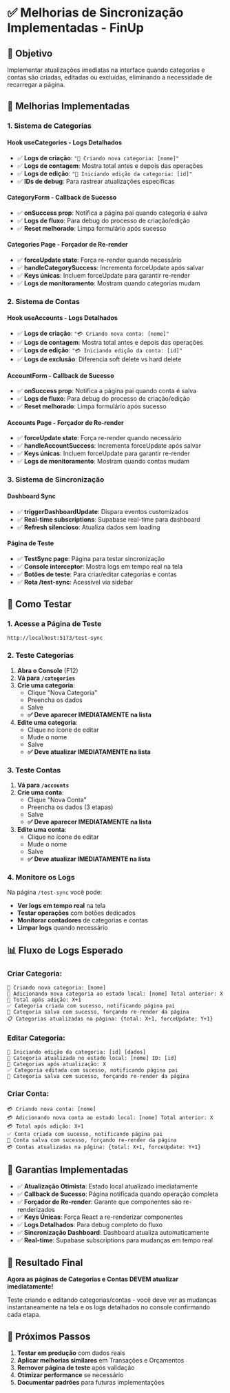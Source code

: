 # ✅ Melhorias de Sincronização Implementadas - FinUp

## 🎯 **Objetivo**
Implementar atualizações imediatas na interface quando categorias e contas são criadas, editadas ou excluídas, eliminando a necessidade de recarregar a página.

## 🔧 **Melhorias Implementadas**

### **1. Sistema de Categorias**

#### **Hook useCategories - Logs Detalhados**
- ✅ **Logs de criação**: `"📝 Criando nova categoria: [nome]"`
- ✅ **Logs de contagem**: Mostra total antes e depois das operações
- ✅ **Logs de edição**: `"📝 Iniciando edição da categoria: [id]"`
- ✅ **IDs de debug**: Para rastrear atualizações específicas

#### **CategoryForm - Callback de Sucesso**
- ✅ **onSuccess prop**: Notifica a página pai quando categoria é salva
- ✅ **Logs de fluxo**: Para debug do processo de criação/edição
- ✅ **Reset melhorado**: Limpa formulário após sucesso

#### **Categories Page - Forçador de Re-render**
- ✅ **forceUpdate state**: Força re-render quando necessário
- ✅ **handleCategorySuccess**: Incrementa forceUpdate após salvar
- ✅ **Keys únicas**: Incluem forceUpdate para garantir re-render
- ✅ **Logs de monitoramento**: Mostram quando categorias mudam

### **2. Sistema de Contas**

#### **Hook useAccounts - Logs Detalhados**
- ✅ **Logs de criação**: `"💳 Criando nova conta: [nome]"`
- ✅ **Logs de contagem**: Mostra total antes e depois das operações
- ✅ **Logs de edição**: `"💳 Iniciando edição da conta: [id]"`
- ✅ **Logs de exclusão**: Diferencia soft delete vs hard delete

#### **AccountForm - Callback de Sucesso**
- ✅ **onSuccess prop**: Notifica a página pai quando conta é salva
- ✅ **Logs de fluxo**: Para debug do processo de criação/edição
- ✅ **Reset melhorado**: Limpa formulário após sucesso

#### **Accounts Page - Forçador de Re-render**
- ✅ **forceUpdate state**: Força re-render quando necessário
- ✅ **handleAccountSuccess**: Incrementa forceUpdate após salvar
- ✅ **Keys únicas**: Incluem forceUpdate para garantir re-render
- ✅ **Logs de monitoramento**: Mostram quando contas mudam

### **3. Sistema de Sincronização**

#### **Dashboard Sync**
- ✅ **triggerDashboardUpdate**: Dispara eventos customizados
- ✅ **Real-time subscriptions**: Supabase real-time para dashboard
- ✅ **Refresh silencioso**: Atualiza dados sem loading

#### **Página de Teste**
- ✅ **TestSync page**: Página para testar sincronização
- ✅ **Console interceptor**: Mostra logs em tempo real na tela
- ✅ **Botões de teste**: Para criar/editar categorias e contas
- ✅ **Rota /test-sync**: Acessível via sidebar

## 🧪 **Como Testar**

### **1. Acesse a Página de Teste**
```
http://localhost:5173/test-sync
```

### **2. Teste Categorias**
1. **Abra o Console** (F12)
2. **Vá para `/categories`**
3. **Crie uma categoria**:
   - Clique "Nova Categoria"
   - Preencha os dados
   - Salve
   - **✅ Deve aparecer IMEDIATAMENTE na lista**
4. **Edite uma categoria**:
   - Clique no ícone de editar
   - Mude o nome
   - Salve
   - **✅ Deve atualizar IMEDIATAMENTE na lista**

### **3. Teste Contas**
1. **Vá para `/accounts`**
2. **Crie uma conta**:
   - Clique "Nova Conta"
   - Preencha os dados (3 etapas)
   - Salve
   - **✅ Deve aparecer IMEDIATAMENTE na lista**
3. **Edite uma conta**:
   - Clique no ícone de editar
   - Mude o nome
   - Salve
   - **✅ Deve atualizar IMEDIATAMENTE na lista**

### **4. Monitore os Logs**
Na página `/test-sync` você pode:
- **Ver logs em tempo real** na tela
- **Testar operações** com botões dedicados
- **Monitorar contadores** de categorias e contas
- **Limpar logs** quando necessário

## 📊 **Fluxo de Logs Esperado**

### **Criar Categoria**:
```
📝 Criando nova categoria: [nome]
📝 Adicionando nova categoria ao estado local: [nome] Total anterior: X
📝 Total após adição: X+1
✅ Categoria criada com sucesso, notificando página pai
🎉 Categoria salva com sucesso, forçando re-render da página
📋 Categorias atualizadas na página: {total: X+1, forceUpdate: Y+1}
```

### **Editar Categoria**:
```
📝 Iniciando edição da categoria: [id] [dados]
📝 Categoria atualizada no estado local: [nome] ID: [id]
📝 Categorias após atualização: X
✅ Categoria editada com sucesso, notificando página pai
🎉 Categoria salva com sucesso, forçando re-render da página
```

### **Criar Conta**:
```
💳 Criando nova conta: [nome]
💳 Adicionando nova conta ao estado local: [nome] Total anterior: X
💳 Total após adição: X+1
✅ Conta criada com sucesso, notificando página pai
🎉 Conta salva com sucesso, forçando re-render da página
💳 Contas atualizadas na página: {total: X+1, forceUpdate: Y+1}
```

## 🎯 **Garantias Implementadas**

- ✅ **Atualização Otimista**: Estado local atualizado imediatamente
- ✅ **Callback de Sucesso**: Página notificada quando operação completa
- ✅ **Forçador de Re-render**: Garante que componentes são re-renderizados
- ✅ **Keys Únicas**: Força React a re-renderizar componentes
- ✅ **Logs Detalhados**: Para debug completo do fluxo
- ✅ **Sincronização Dashboard**: Dashboard atualiza automaticamente
- ✅ **Real-time**: Supabase subscriptions para mudanças em tempo real

## 🚀 **Resultado Final**

**Agora as páginas de Categorias e Contas DEVEM atualizar imediatamente!**

Teste criando e editando categorias/contas - você deve ver as mudanças instantaneamente na tela e os logs detalhados no console confirmando cada etapa.

## 🔧 **Próximos Passos**

1. **Testar em produção** com dados reais
2. **Aplicar melhorias similares** em Transações e Orçamentos
3. **Remover página de teste** após validação
4. **Otimizar performance** se necessário
5. **Documentar padrões** para futuras implementações
